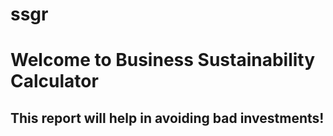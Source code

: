 # ssgr
# Welcome to Business Sustainability Calculator

## This report will help in avoiding bad investments!
